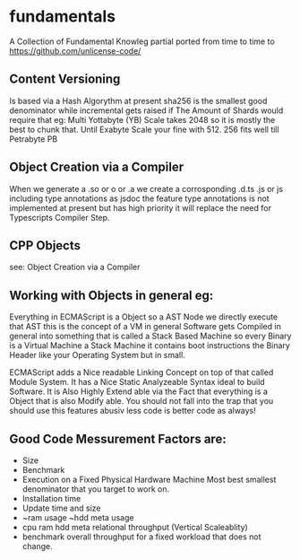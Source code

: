 # fundamentals
A Collection of Fundamental Knowleg partial ported from time to time to https://github.com/unlicense-code/

## Content Versioning
Is based via a Hash Algorythm at present sha256 is the smallest good denominator while incremental gets raised if
The Amount of Shards would require that eg: Multi Yottabyte (YB) Scale takes 2048 so it is mostly the best to chunk that. Until Exabyte Scale your fine with 512. 256 fits well till Petrabyte PB

## Object Creation via a Compiler
When we generate a .so or o or .a we create a corrosponding .d.ts .js or js including type annotations as jsdoc
the feature type annotations is not implemented at present but has high priority it will replace the need for Typescripts Compiler Step.

## CPP Objects
see: Object Creation via a Compiler

## Working with Objects in general eg:
Everything in ECMAScript is a Object so a AST Node we directly execute that AST this is the concept of a VM in general Software gets Compiled
in general into something that is called a Stack Based Machine so every Binary is a Virtual Machine a Stack Machine it contains boot instructions
the Binary Header like your Operating System but in small.

ECMAScript adds a Nice readable Linking Concept on top of that called Module System. It has a Nice Static Analyzeable Syntax ideal to build Software.
It is Also Highly Extend able via the Fact that everything is a Object that is also Modify able. You should not fall into the trap that you
should use this features abusiv less code is better code as always!

## Good Code Messurement Factors are:
- Size
- Benchmark
 - Execution on a Fixed Physical Hardware Machine Most best smallest denominator that you target to work on.
 - Installation time
 - Update time and size
 - ~ram usage ~hdd meta usage
 - cpu ram hdd meta relational throughput (Vertical Scaleablity)
 - benchmark overall throughput for a fixed workload that does not change.
 
